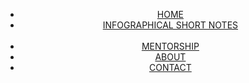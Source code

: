 <html lang="en">
<head>
<title> free mentorship for jee</title>
<style>




ul{
float:center;
list-style-type:none;
margin: 2px 2px 4px 4px;


}

ul li{
display:inline-block;

}

ul li a{
text-decoration:none;
color:black;
border: 1px solid black;
transition: 0.6s ease;
margin: 5px 5px 5px 5px

}
ul li a:hover{
color:white;
background-color:red;

}

ul li .a1{
margin: 2px 2px;

p}






</style>




</head>






<body>
<header>



<div class="main">
<ul>
<li class="a1"> <a  href="#" >HOME</a> </li>
<li class="a2"> <a href="#" >INFOGRAPHICAL SHORT NOTES</a> </li>
<br>

<li class="a3"> <a href="#" >MENTORSHIP</a> </li>
<li class="a4"> <a href="#" >ABOUT</a> </li>
<li class="a5"> <a href="#" >CONTACT</a> </li>
</ul>

</div>






</header>


</body>




</html>
